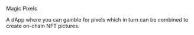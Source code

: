 Magic Pixels

A dApp where you can gamble for pixels which in turn can be combined to create on-chain NFT pictures.
